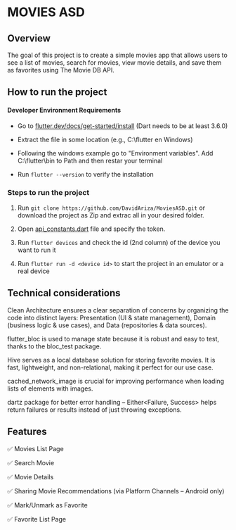 # MOVIES ASD

## Overview

The goal of this project is to create a simple movies app that allows users to see a list of movies, search for movies, view movie details, and save them as favorites using The Movie DB API.

## How to run the project

#### Developer Environment Requirements

- Go to [flutter.dev/docs/get-started/install](https://flutter.dev/docs/get-started/install) (Dart needs to be at least 3.6.0)

- Extract the file in some location (e.g., C:\flutter en Windows)

- Following the windows example go to "Environment variables". Add C:\flutter\bin to Path and then restar your terminal

- Run `flutter --version` to verify the installation

### Steps to run the project

1. Run `git clone https://github.com/DavidAriza/MoviesASD.git` or download the project as Zip and extrac all in your desired folder.

2. Open [api_constants.dart](./lib/core/constants/api_constants.dart) file and specify the token.

3. Run `flutter devices` and check the id (2nd column) of the device you want to run it

4. Run `flutter run -d <device id>` to start the project in an emulator or a real device 

## Technical considerations

Clean Architecture ensures a clear separation of concerns by organizing the code into distinct layers: Presentation (UI & state management), Domain (business logic & use cases), and Data (repositories & data sources).

flutter_bloc is used to manage state because it is robust and easy to test, thanks to the bloc_test package.

Hive serves as a local database solution for storing favorite movies. It is fast, lightweight, and non-relational, making it perfect for our use case.

cached_network_image is crucial for improving performance when loading lists of elements with images.

dartz package for better error handling – Either<Failure, Success> helps return failures or results instead of just throwing exceptions.

## Features

✅ Movies List Page

✅ Search Movie

✅ Movie Details

✅ Sharing Movie Recommendations (via Platform Channels – Android only)

✅ Mark/Unmark as Favorite

✅ Favorite List Page
